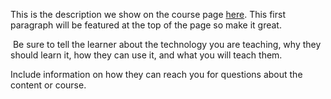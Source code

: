 This is the description we show on the course page [here](https://lab.github.com/kaminenihemanthkumar0/log-in-for-attedence). This first paragraph will be featured at the top of the page so make it great.
​

​
Be sure to tell the learner about the technology you are teaching, why they should learn it, how they can use it, and what you will teach them.
​


Include information on how they can reach you for questions about the content or course. 